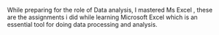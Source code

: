 While preparing for the role of Data analysis, I mastered Ms Excel , these are the assignments i did while learning Microsoft Excel which is an essential tool for doing data processing and analysis.
